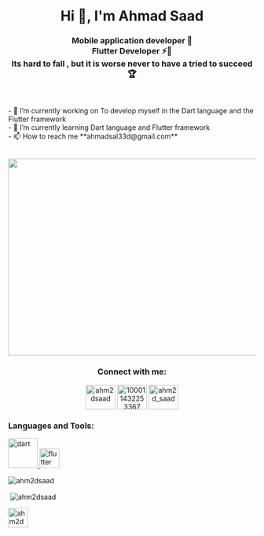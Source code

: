 <h1 align="center">Hi 👋, I'm Ahmad Saad</h1>
<h3 align="center">Mobile application developer 📱<br>
Flutter Developer ⚡️🚀 <br>
Its hard to fall , but it is worse never to have a tried to succeed 🏆</h3>
<br><br>
- 🔭 I’m currently working on To develop myself in the Dart language and the Flutter framework
<br>
- 🌱 I’m currently learning Dart language and Flutter framework
<br>
- 📫 How to reach me **ahmadsal33d@gmail.com**
<br><br>
<p align="center">
  <img
    width="900px"
    height="400px"
    src="https://images.unsplash.com/photo-1617040619263-41c5a9ca7521?ixlib=rb-4.0.3&ixid=M3wxMjA3fDB8MHxwaG90by1wYWdlfHx8fGVufDB8fHx8fA%3D%3D&auto=format&fit=crop&w=2070&q=80"
    alt=""
  />
</p>

<h3 align="center">Connect with me:</h3>

<p align="center">
<a href="https://linkedin.com/in/ahm2dsaad" target="blank"><img align="center" src="https://raw.githubusercontent.com/rahuldkjain/github-profile-readme-generator/master/src/images/icons/Social/linked-in-alt.svg" alt="ahm2dsaad" height="50" width="60" /></a>
<a href="https://fb.com/100011432253367" target="blank"><img align="center" src="https://raw.githubusercontent.com/rahuldkjain/github-profile-readme-generator/master/src/images/icons/Social/facebook.svg" alt="100011432253367" height="50" width="60" /></a>
<a href="https://instagram.com/ahm2d_saad" target="blank"><img align="center" src="https://raw.githubusercontent.com/rahuldkjain/github-profile-readme-generator/master/src/images/icons/Social/instagram.svg" alt="ahm2d_saad" height="50" width="60" /></a>
</p>

<h3 align="left">Languages and Tools:</h3>
<p align="left"> <a href="https://dart.dev" target="_blank" rel="noreferrer"> <img src="https://www.vectorlogo.zone/logos/dartlang/dartlang-icon.svg" alt="dart" width="60" height="60"/> </a> <a href="https://flutter.dev" target="_blank" rel="noreferrer"> <img src="https://www.vectorlogo.zone/logos/flutterio/flutterio-icon.svg" alt="flutter" width="40" height="40"/> </a> </p>
<p><img align="center" src="https://github-readme-stats.vercel.app/api/top-langs?username=ahm2dsaad&show_icons=true&locale=en&layout=compact" alt="ahm2dsaad" /></p>
<p>&nbsp;<img align="center" src="https://github-readme-stats.vercel.app/api?username=ahm2dsaad&show_icons=true&locale=en" alt="ahm2dsaad" /></p>
<p><img align="center" src="https://github-readme-streak-stats.herokuapp.com/?user=ahm2dsaad&" alt="ahm2dsaad" width="40" height="40"/></p>
